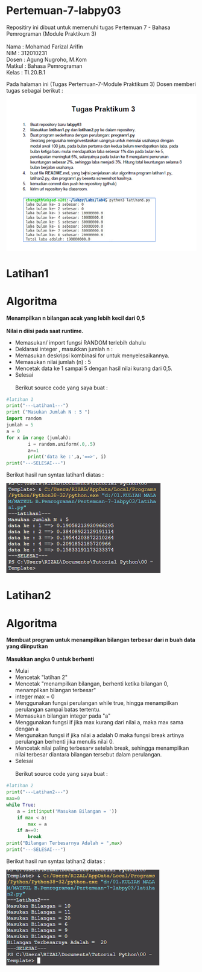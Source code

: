 # Pertemuan-7-labpy03

Repositiry ini dibuat untuk memenuhi tugas Pertemuan 7 - Bahasa Pemrograman (Module Praktikum 3)<br><br>
Nama : Mohamad Farizal Arifin <br>
NIM : 312010231<br>
Dosen : Agung Nugroho, M.Kom<br>
Matkul : Bahasa Pemrograman<br>
Kelas : TI.20.B.1<br>

Pada halaman ini (Tugas Pertemuan-7-Module Praktikum 3) Dosen memberi tugas sebagai berikut : <br>
![tugas](pict/soaltugas.PNG)<br>

# Latihan1
# Algoritma
**Menampilkan n bilangan acak yang lebih kecil dari 0,5**<br><br>
**Nilai n diisi pada saat runtime.**<br>
* Memasukan/ import fungsi RANDOM terlebih dahulu<br>
* Deklarasi integer , masukkan jumlah n :<br>
* Memasukan deskripsi kombinasi for untuk menyelesaikannya.<br>
* Memasukan nilai jumlah (n) : 5<br>
* Mencetak data ke 1 sampai 5 dengan hasil nilai kurang dari 0,5.<br>
* Selesai<br><br>
Berikut source code yang saya buat :<br>

```python
#latihan 1
print("---Latihan1---")
print ("Masukan Jumlah N : 5 ")
import random
jumlah = 5
a = 0
for x in range (jumlah):
        i = random.uniform(.0,.5)
        a+=1
        print('data ke :',a,'==>', i)
print("---SELESAI---")
```
Berikut hasil run syntax latihan1 diatas :<br>

![hasil running](pict/hasillatihan1.PNG)<br>

# Latihan2
# Algoritma
**Membuat program untuk menampilkan bilangan terbesar dari n buah data yang diinputkan**<br><br>
**Masukkan angka 0 untuk berhenti**<br>
* Mulai<br>
* Mencetak "latihan 2"<br>
* Mencetak "menampilkan bilangan, berhenti ketika bilangan 0, menampilkan bilangan terbesar"<br>
* integer max = 0<br>
* Menggunakan fungsi perulangan while true, hingga menampilkan perulangan sampai batas tertentu.<br>
* Memasukan bilangan integer pada "a"<br>
* Menggunakan fungsi if jika max kurang dari nilai a, maka max sama dengan a<br>
* Mengunakan fungsi if jika nilai a adalah 0 maka fungsi break artinya perulangan berhenti jika menulis nilai 0.<br>
* Mencetak nilai paling terbesarv setelah break, sehingga menampilkan nilai terbesar diantara bilangan tersebut dalam perulangan.<br>
* Selesai<br><br>
Berikut source code yang saya buat :<br>

```python
#latihan 2
print("---Latihan2---")
max=0
while True:
    a = int(input('Masukan Bilangan = '))
    if max < a:
        max = a
    if a==0:
        break
print("Bilangan Terbesarnya Adalah = ",max)
print("---SELESAI---")
```
Berikut hasil run syntax latihan2 diatas :<br>

![hasil running](pict/hasillatihan2.PNG)<br>